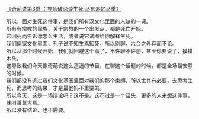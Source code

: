 
[《奇葩说第3季 ：导师破忌谈生死 马东追忆马季》](http://www.iqiyi.com/v_19rrlu7cus.html)

所以，面对生死这件事，是我们所有汉文化里面的人缺的一课。  
所有有宗教的民族，关于宗教的一个出发点，都是死亡开始。  
它因死而告诉你怎么生活，或者说它试图给你解释生死。  
我们儒家文化里面，孔子说不知生焉知死，所以别聊，六合之外存而不论。  
所以从那个时候开始，我们就回避这个事了，不许聊不许想，甚至你要说了，摸摸木头。  
这导致我们今天像奇葩说这么逗逼的节目，在聊这个话题的时候，都是全场最安静的时候。  
我们都没有逃过我们文化基因里面对我们的那个束缚，所以尤其有必要，去思考生死，而思考的结果，才是最他妈不重要的。  
所以今天，这是一场辩论吗？这不是。这不过是一个话头，更多的人来想这件事，就叫善莫大焉。  
所以没有结论，也不需要。


